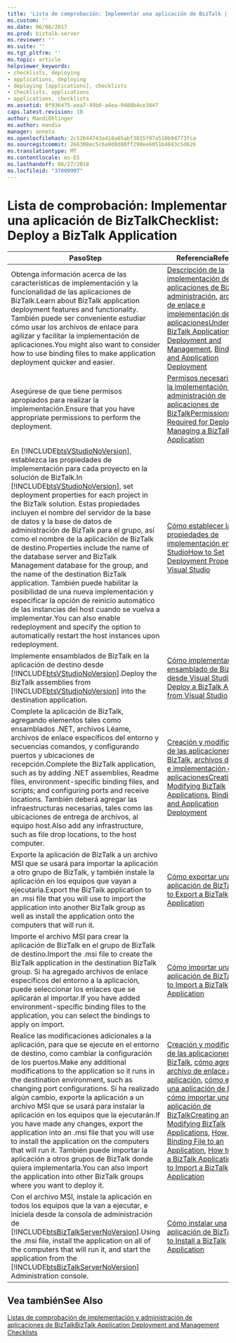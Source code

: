 ```yaml
---
title: 'Lista de comprobación: Implementar una aplicación de BizTalk | Microsoft Docs'
ms.custom: ''
ms.date: 06/08/2017
ms.prod: biztalk-server
ms.reviewer: ''
ms.suite: ''
ms.tgt_pltfrm: ''
ms.topic: article
helpviewer_keywords:
- checklists, deploying
- applications, deploying
- deploying [applications], checklists
- checklists, applications
- applications, checklists
ms.assetid: 0f936475-eea7-49b0-a4ea-9488b4ce3847
caps.latest.revision: 18
author: MandiOhlinger
ms.author: mandia
manager: anneta
ms.openlocfilehash: 2c52644743a418a65abf3815f97a510b94773fca
ms.sourcegitcommit: 266308ec5c6a9d8d80ff298ee6051b4843c5d626
ms.translationtype: MT
ms.contentlocale: es-ES
ms.lasthandoff: 06/27/2018
ms.locfileid: "37009997"
---
```

# <a name="checklist-deploy-a-biztalk-application"></a><span data-ttu-id="90037-102">Lista de comprobación: Implementar una aplicación de BizTalk</span><span class="sxs-lookup"><span data-stu-id="90037-102">Checklist: Deploy a BizTalk Application</span></span>

|                                                                                                                                                                                                             <span data-ttu-id="90037-103">Paso</span><span class="sxs-lookup"><span data-stu-id="90037-103">Step</span></span>                                                                                                                                                                                                             |                                                                                                                                                                                          <span data-ttu-id="90037-104">Referencia</span><span class="sxs-lookup"><span data-stu-id="90037-104">Reference</span></span>                                                                                                                                                                                          |
|------------------------------------------------------------------------------------------------------------------------------------------------------------------------------------------------------------------------------------------------------------------------------------------------------------------------------------------------------------------------------------------------------------------------------|---------------------------------------------------------------------------------------------------------------------------------------------------------------------------------------------------------------------------------------------------------------------------------------------------------------------------------------------------------------------------------------------|
|                                                                                                                      <span data-ttu-id="90037-105">Obtenga información acerca de las características de implementación y la funcionalidad de las aplicaciones de BizTalk.</span><span class="sxs-lookup"><span data-stu-id="90037-105">Learn about BizTalk application deployment features and functionality.</span></span> <span data-ttu-id="90037-106">También puede ser conveniente estudiar cómo usar los archivos de enlace para agilizar y facilitar la implementación de aplicaciones.</span><span class="sxs-lookup"><span data-stu-id="90037-106">You might also want to consider how to use binding files to make application deployment quicker and easier.</span></span>                                                                                                                      |                                                                           <span data-ttu-id="90037-107">[Descripción de la implementación de aplicaciones de BizTalk y administración](../core/understanding-biztalk-application-deployment-and-management.md), [archivos de enlace e implementación de aplicaciones](../core/binding-files-and-application-deployment.md)</span><span class="sxs-lookup"><span data-stu-id="90037-107">[Understanding BizTalk Application Deployment and Management](../core/understanding-biztalk-application-deployment-and-management.md), [Binding Files and Application Deployment](../core/binding-files-and-application-deployment.md)</span></span>                                                                            |
|                                                                                                                                                                           <span data-ttu-id="90037-108">Asegúrese de que tiene permisos apropiados para realizar la implementación.</span><span class="sxs-lookup"><span data-stu-id="90037-108">Ensure that you have appropriate permissions to perform the deployment.</span></span>                                                                                                                                                                            |                                                                                                                  [<span data-ttu-id="90037-109">Permisos necesarios para la implementación y administración de aplicaciones de BizTalk</span><span class="sxs-lookup"><span data-stu-id="90037-109">Permissions Required for Deploying and Managing a BizTalk Application</span></span>](../core/permissions-required-for-deploying-and-managing-a-biztalk-application.md)                                                                                                                  |
| <span data-ttu-id="90037-110">En [!INCLUDE[btsVStudioNoVersion](../includes/btsvstudionoversion-md.md)], establezca las propiedades de implementación para cada proyecto en la solución de BizTalk.</span><span class="sxs-lookup"><span data-stu-id="90037-110">In [!INCLUDE[btsVStudioNoVersion](../includes/btsvstudionoversion-md.md)], set deployment properties for each project in the BizTalk solution.</span></span> <span data-ttu-id="90037-111">Estas propiedades incluyen el nombre del servidor de la base de datos y la base de datos de administración de BizTalk para el grupo, así como el nombre de la aplicación de BizTalk de destino.</span><span class="sxs-lookup"><span data-stu-id="90037-111">Properties include the name of the database server and BizTalk Management database for the group, and the name of the destination BizTalk application.</span></span> <span data-ttu-id="90037-112">También puede habilitar la posibilidad de una nueva implementación y especificar la opción de reinicio automático de las instancias del host cuando se vuelva a implementar.</span><span class="sxs-lookup"><span data-stu-id="90037-112">You can also enable redeployment and specify the option to automatically restart the host instances upon redeployment.</span></span> |                                                                                                                                      [<span data-ttu-id="90037-113">Cómo establecer las propiedades de implementación en Visual Studio</span><span class="sxs-lookup"><span data-stu-id="90037-113">How to Set Deployment Properties in Visual Studio</span></span>](../core/how-to-set-deployment-properties-in-visual-studio.md)                                                                                                                                      |
|                                                                                                                                         <span data-ttu-id="90037-114">Implemente ensamblados de BizTalk en la aplicación de destino desde [!INCLUDE[btsVStudioNoVersion](../includes/btsvstudionoversion-md.md)].</span><span class="sxs-lookup"><span data-stu-id="90037-114">Deploy the BizTalk assemblies from [!INCLUDE[btsVStudioNoVersion](../includes/btsvstudionoversion-md.md)] into the destination application.</span></span>                                                                                                                                          |                                                                                                                                    [<span data-ttu-id="90037-115">Cómo implementar un ensamblado de BizTalk desde Visual Studio</span><span class="sxs-lookup"><span data-stu-id="90037-115">How to Deploy a BizTalk Assembly from Visual Studio</span></span>](../core/how-to-deploy-a-biztalk-assembly-from-visual-studio.md)                                                                                                                                    |
|                                                                               <span data-ttu-id="90037-116">Complete la aplicación de BizTalk, agregando elementos tales como ensamblados .NET, archivos Léame, archivos de enlace específicos del entorno y secuencias comandos, y configurando puertos y ubicaciones de recepción.</span><span class="sxs-lookup"><span data-stu-id="90037-116">Complete the BizTalk application, such as by adding .NET assemblies, Readme files, environment-specific binding files, and scripts; and configuring ports and receive locations.</span></span> <span data-ttu-id="90037-117">También deberá agregar las infraestructuras necesarias, tales como las ubicaciones de entrega de archivos, al equipo host.</span><span class="sxs-lookup"><span data-stu-id="90037-117">Also add any infrastructure, such as file drop locations, to the host computer.</span></span>                                                                               |                                                                                           <span data-ttu-id="90037-118">[Creación y modificación de las aplicaciones de BizTalk](../core/creating-and-modifying-biztalk-applications.md), [archivos de enlace e implementación de aplicaciones](../core/binding-files-and-application-deployment.md)</span><span class="sxs-lookup"><span data-stu-id="90037-118">[Creating and Modifying BizTalk Applications](../core/creating-and-modifying-biztalk-applications.md), [Binding Files and Application Deployment](../core/binding-files-and-application-deployment.md)</span></span>                                                                                            |
|                                                                                                                <span data-ttu-id="90037-119">Exporte la aplicación de BizTalk a un archivo MSI que se usará para importar la aplicación a otro grupo de BizTalk, y también instale la aplicación en los equipos que vayan a ejecutarla.</span><span class="sxs-lookup"><span data-stu-id="90037-119">Export the BizTalk application to an .msi file that you will use to import the application into another BizTalk group as well as install the application onto the computers that will run it.</span></span>                                                                                                                 |                                                                                                                                                    [<span data-ttu-id="90037-120">Cómo exportar una aplicación de BizTalk</span><span class="sxs-lookup"><span data-stu-id="90037-120">How to Export a BizTalk Application</span></span>](../core/how-to-export-a-biztalk-application.md)                                                                                                                                                    |
|                                                                                                      <span data-ttu-id="90037-121">Importe el archivo MSI para crear la aplicación de BizTalk en el grupo de BizTalk de destino.</span><span class="sxs-lookup"><span data-stu-id="90037-121">Import the .msi file to create the BizTalk application in the destination BizTalk group.</span></span> <span data-ttu-id="90037-122">Si ha agregado archivos de enlace específicos del entorno a la aplicación, puede seleccionar los enlaces que se aplicarán al importar.</span><span class="sxs-lookup"><span data-stu-id="90037-122">If you have added environment-specific binding files to the application, you can select the bindings to apply on import.</span></span>                                                                                                       |                                                                                                                                                    [<span data-ttu-id="90037-123">Cómo importar una aplicación de BizTalk</span><span class="sxs-lookup"><span data-stu-id="90037-123">How to Import a BizTalk Application</span></span>](../core/how-to-import-a-biztalk-application.md)                                                                                                                                                    |
|                   <span data-ttu-id="90037-124">Realice las modificaciones adicionales a la aplicación, para que se ejecute en el entorno de destino, como cambiar la configuración de los puertos.</span><span class="sxs-lookup"><span data-stu-id="90037-124">Make any additional modifications to the application so it runs in the destination environment, such as changing port configurations.</span></span> <span data-ttu-id="90037-125">Si ha realizado algún cambio, exporte la aplicación a un archivo MSI que se usará para instalar la aplicación en los equipos que la ejecutarán.</span><span class="sxs-lookup"><span data-stu-id="90037-125">If you have made any changes, export the application into an .msi file that you will use to install the application on the computers that will run it.</span></span> <span data-ttu-id="90037-126">También puede importar la aplicación a otros grupos de BizTalk donde quiera implementarla.</span><span class="sxs-lookup"><span data-stu-id="90037-126">You can also import the application into other BizTalk groups where you want to deploy it.</span></span>                    | <span data-ttu-id="90037-127">[Creación y modificación de las aplicaciones de BizTalk](../core/creating-and-modifying-biztalk-applications.md), [cómo agregar un archivo de enlace a una aplicación](../core/how-to-add-a-binding-file-to-an-application2.md), [cómo exportar una aplicación de BizTalk](../core/how-to-export-a-biztalk-application.md), [cómo importar una aplicación de BizTalk](../core/how-to-import-a-biztalk-application.md)</span><span class="sxs-lookup"><span data-stu-id="90037-127">[Creating and Modifying BizTalk Applications](../core/creating-and-modifying-biztalk-applications.md), [How to Add a Binding File to an Application](../core/how-to-add-a-binding-file-to-an-application2.md), [How to Export a BizTalk Application](../core/how-to-export-a-biztalk-application.md), [How to Import a BizTalk Application](../core/how-to-import-a-biztalk-application.md)</span></span> |
|                                                                                             <span data-ttu-id="90037-128">Con el archivo MSI, instale la aplicación en todos los equipos que la van a ejecutar, e iníciela desde la consola de administración de [!INCLUDE[btsBizTalkServerNoVersion](../includes/btsbiztalkservernoversion-md.md)].</span><span class="sxs-lookup"><span data-stu-id="90037-128">Using the .msi file, install the application on all of the computers that will run it, and start the application from the [!INCLUDE[btsBizTalkServerNoVersion](../includes/btsbiztalkservernoversion-md.md)] Administration console.</span></span>                                                                                             |                                                                                                                                                   [<span data-ttu-id="90037-129">Cómo instalar una aplicación de BizTalk</span><span class="sxs-lookup"><span data-stu-id="90037-129">How to Install a BizTalk Application</span></span>](../core/how-to-install-a-biztalk-application.md)                                                                                                                                                   |

## <a name="see-also"></a><span data-ttu-id="90037-130">Vea también</span><span class="sxs-lookup"><span data-stu-id="90037-130">See Also</span></span>  
 [<span data-ttu-id="90037-131">Listas de comprobación de implementación y administración de aplicaciones de BizTalk</span><span class="sxs-lookup"><span data-stu-id="90037-131">BizTalk Application Deployment and Management Checklists</span></span>](../core/biztalk-application-deployment-and-management-checklists.md)